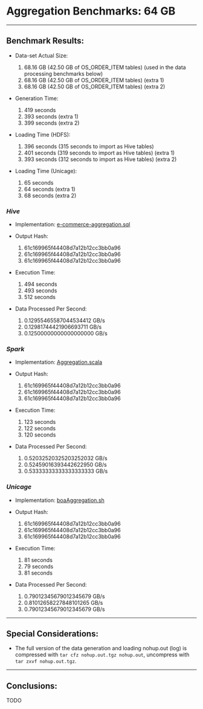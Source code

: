 # Aggregation Benchmarks: 64 GB

---
## Benchmark Results:

- Data-set Actual Size:
  1. 68.16 GB (42.50 GB of OS_ORDER_ITEM tables) (used in the data processing benchmarks below)
  2. 68.16 GB (42.50 GB of OS_ORDER_ITEM tables) (extra 1)
  3. 68.16 GB (42.50 GB of OS_ORDER_ITEM tables) (extra 2)

- Generation Time:
  1. 419 seconds
  2. 393 seconds (extra 1)
  3. 399 seconds (extra 2)

- Loading Time (HDFS):
  1. 396 seconds (315 seconds to import as Hive tables)
  2. 401 seconds (319 seconds to import as Hive tables) (extra 1)
  3. 393 seconds (312 seconds to import as Hive tables) (extra 2)

- Loading Time (Unicage):
  1. 65 seconds
  2. 64 seconds (extra 1)
  3. 68 seconds (extra 2)


### ***Hive***

- Implementation: [e-commerce-aggregation.sql](../../../../../workloads/query/interactive/SQLQuery/e-commerce-aggregation.sql)

- Output Hash:
  1. 61c169965f44408d7a12b12cc3bb0a96
  2. 61c169965f44408d7a12b12cc3bb0a96
  3. 61c169965f44408d7a12b12cc3bb0a96

- Execution Time: 
  1. 494 seconds
  2. 493 seconds
  3. 512 seconds

- Data Processed Per Second:
  1. 0.12955465587044534412 GB/s
  2. 0.12981744421906693711 GB/s
  3. 0.12500000000000000000 GB/s


### ***Spark***

- Implementation: [Aggregation.scala](../../../../../workloads/query/interactive/scalaQuery/src/main/scala/Aggregation.scala)

- Output Hash:
  1. 61c169965f44408d7a12b12cc3bb0a96
  2. 61c169965f44408d7a12b12cc3bb0a96
  3. 61c169965f44408d7a12b12cc3bb0a96

- Execution Time: 
  1. 123 seconds
  2. 122 seconds
  3. 120 seconds

- Data Processed Per Second:
  1. 0.52032520325203252032 GB/s
  2. 0.52459016393442622950 GB/s
  3. 0.53333333333333333333 GB/s


### ***Unicage***

- Implementation: [boaAggregation.sh](../../../../../workloads/query/interactive/bashQuery/aggregation/boaAggregation/boaAggregation.sh)

- Output Hash:
  1. 61c169965f44408d7a12b12cc3bb0a96
  2. 61c169965f44408d7a12b12cc3bb0a96
  3. 61c169965f44408d7a12b12cc3bb0a96

- Execution Time: 
  1. 81 seconds
  2. 79 seconds
  3. 81 seconds

- Data Processed Per Second:
  1. 0.79012345679012345679 GB/s
  2. 0.81012658227848101265 GB/s
  3. 0.79012345679012345679 GB/s


---
## Special Considerations:

- The full version of the data generation and loading nohup.out (log) is compressed with `tar cfz nohup.out.tgz nohup.out`, uncompress with `tar zxvf nohup.out.tgz`.


---
## Conclusions:

TODO
